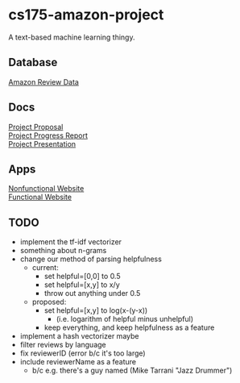 # cs175-amazon-project
A text-based machine learning thingy.

## Database
[Amazon Review Data](http://jmcauley.ucsd.edu/data/amazon/)

## Docs
[Project Proposal](https://docs.google.com/document/d/1hshj-fZLoi63BUrHVJ_Q99C_sCyEwYaukFC7FMrQfD0/edit)  
[Project Progress Report](https://docs.google.com/document/d/1Wwyn0p2aMKDBf04hzSTeHaJUC_Zz39L2VguePel3p94/edit)  
[Project Presentation](https://docs.google.com/presentation/d/1fKKkVUE7hq4tzrj18FGuS0dxemu1tBUQI1z_azUvke8/edit)

## Apps
[Nonfunctional Website](https://amazonpredictor.appspot.com/)  
[Functional Website](https://amazonpredictor.herokuapp.com/)

## TODO
- implement the tf-idf vectorizer
- something about n-grams
- change our method of parsing helpfulness
  - current:
    - set helpful=[0,0] to 0.5
    - set helpful=[x,y] to x/y
    - throw out anything under 0.5
  - proposed:
    - set helpful=[x,y] to log(x-(y-x))
      - (i.e. logarithm of helpful minus unhelpful)
    - keep everything, and keep helpfulness as a feature
- implement a hash vectorizer maybe
- filter reviews by language
- fix reviewerID (error b/c it's too large)
- include reviewerName as a feature
  - b/c e.g. there's a guy named (Mike Tarrani "Jazz Drummer")
